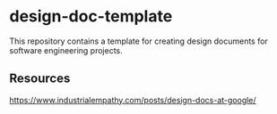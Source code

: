 # design-doc-template

This repository contains a template for creating design documents
for software engineering projects.

## Resources

https://www.industrialempathy.com/posts/design-docs-at-google/

